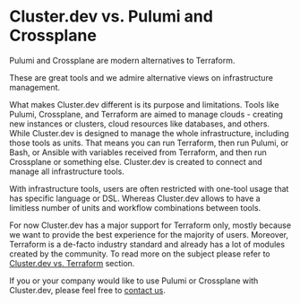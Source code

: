 # Cluster.dev vs. Pulumi and Crossplane

Pulumi and Crossplane are modern alternatives to Terraform. 

These are great tools and we admire alternative views on infrastructure management. 

What makes Cluster.dev different is its purpose and limitations. 
Tools like Pulumi, Crossplane, and Terraform are aimed to manage clouds - creating new instances or clusters, cloud resources like databases, and others. 
While Cluster.dev is designed to manage the whole infrastructure, including those tools as units. That means you can run Terraform, then run Pulumi, or Bash, or Ansible with variables received from Terraform, and then run Crossplane or something else. Cluster.dev is created to connect and manage all infrastructure tools. 

With infrastructure tools, users are often restricted with one-tool usage that has specific language or DSL. Whereas Cluster.dev allows to have a limitless number of units and workflow combinations between tools. 

For now Cluster.dev has a major support for Terraform only, mostly because we want to provide the best experience for the majority of users. Moreover, Terraform is a de-facto industry standard and already has a lot of modules created by the community. 
To read more on the subject please refer to [Cluster.dev vs. Terraform](https://docs.cluster.dev/cdev-vs-terraform/) section.

If you or your company would like to use Pulumi or Crossplane with Cluster.dev, please feel free to [contact us](https://calendly.com/clusterdev/30min?month=2021-11). 
